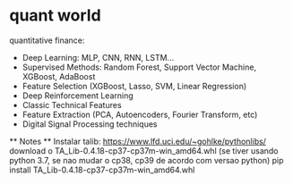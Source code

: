 # quant world
quantitative finance:

- Deep Learning: MLP, CNN, RNN, LSTM...
- Supervised Methods: Random Forest, Support Vector Machine, XGBoost, AdaBoost
- Feature Selection (XGBoost, Lasso, SVM, Linear Regression)
- Deep Reinforcement Learning
- Classic Technical Features
- Feature Extraction (PCA, Autoencoders, Fourier Transform, etc)
- Digital Signal Processing techniques

** Notes **
Instalar talib:
https://www.lfd.uci.edu/~gohlke/pythonlibs/
download o TA_Lib-0.4.18-cp37-cp37m-win_amd64.whl (se tiver usando python 3.7, se nao mudar o cp38, cp39 de acordo com versao python)
pip install TA_Lib-0.4.18-cp37-cp37m-win_amd64.whl
